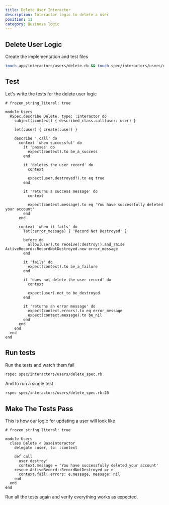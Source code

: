 ```yaml
---
title: Delete User Interactor
description: Interactor logic to delete a user
position: 11
category: Business logic
---
```


## Delete User Logic

Create the implementation and test files

```bash
touch app/interactors/users/delete.rb && touch spec/interactors/users/delete_spec.rb
```

## Test

Let's write the tests for the delete user logic

```ruby[spec/interactors/users/delete_spec.rb]
# frozen_string_literal: true

module Users
  RSpec.describe Delete, type: :interactor do
    subject(:context) { described_class.call(user: user) }

    let(:user) { create(:user) }

    describe '.call' do
      context 'when successful' do
        it 'passes' do
          expect(context).to be_a_success
        end

        it 'deletes the user record' do
          context

          expect(user.destroyed?).to eq true
        end

        it 'returns a success message' do
          context

          expect(context.message).to eq 'You have successfully deleted your account'
        end
      end

      context 'when it fails' do
        let(:error_message) { 'Record Not Destroyed' }

        before do
          allow(user).to receive(:destroy!).and_raise ActiveRecord::RecordNotDestroyed.new error_message
        end

        it 'fails' do
          expect(context).to be_a_failure
        end

        it 'does not delete the user record' do
          context

          expect(user).not_to be_destroyed
        end

        it 'returns an error message' do
          expect(context.errors).to eq error_message
          expect(context.message).to be_nil
        end
      end
    end
  end
end
```

## Run tests

Run the tests and watch them fail

```bash
rspec spec/interactors/users/delete_spec.rb
```

And to run a single test

```bash
rspec spec/interactors/users/delete_spec.rb:20
```

## Make The Tests Pass

This is how our logic for updating a user will look like

```ruby[app/interactors/users/delete.rb]
# frozen_string_literal: true

module Users
  class Delete < BaseInteractor
    delegate :user, to: :context

    def call
      user.destroy!
      context.message = 'You have successfully deleted your account'
    rescue ActiveRecord::RecordNotDestroyed => e
      context.fail! errors: e.message, message: nil
    end
  end
end
```

Run all the tests again and verify everything works as expected.
